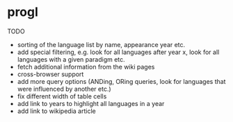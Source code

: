 progl
=====

TODO

- sorting of the language list by name, appearance year etc.
- add special filtering, e.g. look for all languages after year x, look for all languages with a given paradigm etc.
- fetch additional information from the wiki pages
- cross-browser support
- add more query options (ANDing, ORing queries, look for languages that were influenced by another etc.)
- fix different width of table cells
- add link to years to highlight all languages in a year
- add link to wikipedia article
